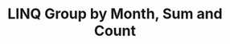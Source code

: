 ---
title: LINQ Group by Month, Sum and Count
layout: post
tags:
- LINQ
links:
- http://geekswithblogs.net/guilhermecardoso/archive/2010/07/16/linq---group-by-month-sum-some-value-and-count.aspx
---